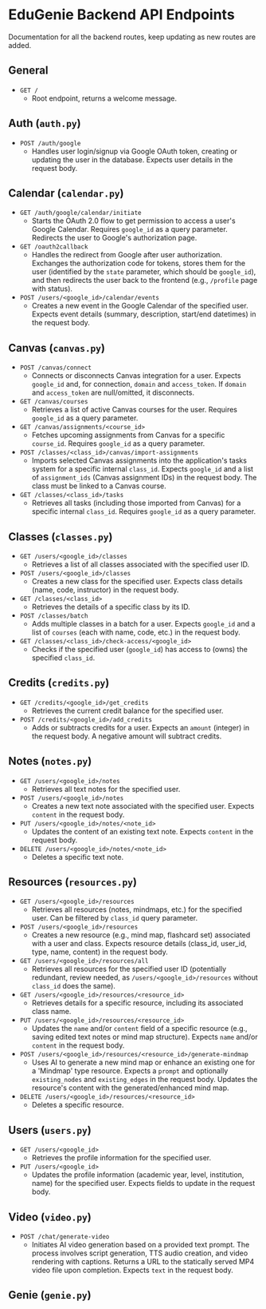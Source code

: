 # EduGenie Backend API Endpoints

Documentation for all the backend routes, keep updating as new routes are added.

## General

- `GET /`
  - Root endpoint, returns a welcome message.

## Auth (`auth.py`)

- `POST /auth/google`
  - Handles user login/signup via Google OAuth token, creating or updating the user in the database. Expects user details in the request body.

## Calendar (`calendar.py`)

- `GET /auth/google/calendar/initiate`
  - Starts the OAuth 2.0 flow to get permission to access a user's Google Calendar. Requires `google_id` as a query parameter. Redirects the user to Google's authorization page.
- `GET /oauth2callback`
  - Handles the redirect from Google after user authorization. Exchanges the authorization code for tokens, stores them for the user (identified by the `state` parameter, which should be `google_id`), and then redirects the user back to the frontend (e.g., `/profile` page with status).
- `POST /users/<google_id>/calendar/events`
  - Creates a new event in the Google Calendar of the specified user. Expects event details (summary, description, start/end datetimes) in the request body.

## Canvas (`canvas.py`)

- `POST /canvas/connect`
  - Connects or disconnects Canvas integration for a user. Expects `google_id` and, for connection, `domain` and `access_token`. If `domain` and `access_token` are null/omitted, it disconnects.
- `GET /canvas/courses`
  - Retrieves a list of active Canvas courses for the user. Requires `google_id` as a query parameter.
- `GET /canvas/assignments/<course_id>`
  - Fetches upcoming assignments from Canvas for a specific `course_id`. Requires `google_id` as a query parameter.
- `POST /classes/<class_id>/canvas/import-assignments`
  - Imports selected Canvas assignments into the application's tasks system for a specific internal `class_id`. Expects `google_id` and a list of `assignment_ids` (Canvas assignment IDs) in the request body. The class must be linked to a Canvas course.
- `GET /classes/<class_id>/tasks`
  - Retrieves all tasks (including those imported from Canvas) for a specific internal `class_id`. Requires `google_id` as a query parameter.

## Classes (`classes.py`)

- `GET /users/<google_id>/classes`
  - Retrieves a list of all classes associated with the specified user ID.
- `POST /users/<google_id>/classes`
  - Creates a new class for the specified user. Expects class details (name, code, instructor) in the request body.
- `GET /classes/<class_id>`
  - Retrieves the details of a specific class by its ID.
- `POST /classes/batch`
  - Adds multiple classes in a batch for a user. Expects `google_id` and a list of `courses` (each with name, code, etc.) in the request body.
- `GET /classes/<class_id>/check-access/<google_id>`
  - Checks if the specified user (`google_id`) has access to (owns) the specified `class_id`.

## Credits (`credits.py`)

- `GET /credits/<google_id>/get_credits`
  - Retrieves the current credit balance for the specified user.
- `POST /credits/<google_id>/add_credits`
  - Adds or subtracts credits for a user. Expects an `amount` (integer) in the request body. A negative amount will subtract credits.

## Notes (`notes.py`)

- `GET /users/<google_id>/notes`
  - Retrieves all text notes for the specified user.
- `POST /users/<google_id>/notes`
  - Creates a new text note associated with the specified user. Expects `content` in the request body.
- `PUT /users/<google_id>/notes/<note_id>`
  - Updates the content of an existing text note. Expects `content` in the request body.
- `DELETE /users/<google_id>/notes/<note_id>`
  - Deletes a specific text note.

## Resources (`resources.py`)

- `GET /users/<google_id>/resources`
  - Retrieves all resources (notes, mindmaps, etc.) for the specified user. Can be filtered by `class_id` query parameter.
- `POST /users/<google_id>/resources`
  - Creates a new resource (e.g., mind map, flashcard set) associated with a user and class. Expects resource details (class_id, user_id, type, name, content) in the request body.
- `GET /users/<google_id>/resources/all`
  - Retrieves all resources for the specified user ID (potentially redundant, review needed, as `/users/<google_id>/resources` without `class_id` does the same).
- `GET /users/<google_id>/resources/<resource_id>`
  - Retrieves details for a specific resource, including its associated class name.
- `PUT /users/<google_id>/resources/<resource_id>`
  - Updates the `name` and/or `content` field of a specific resource (e.g., saving edited text notes or mind map structure). Expects `name` and/or `content` in the request body.
- `POST /users/<google_id>/resources/<resource_id>/generate-mindmap`
  - Uses AI to generate a new mind map or enhance an existing one for a 'Mindmap' type resource. Expects a `prompt` and optionally `existing_nodes` and `existing_edges` in the request body. Updates the resource's content with the generated/enhanced mind map.
- `DELETE /users/<google_id>/resources/<resource_id>`
  - Deletes a specific resource.

## Users (`users.py`)

- `GET /users/<google_id>`
  - Retrieves the profile information for the specified user.
- `PUT /users/<google_id>`
  - Updates the profile information (academic year, level, institution, name) for the specified user. Expects fields to update in the request body.

## Video (`video.py`)

- `POST /chat/generate-video`
  - Initiates AI video generation based on a provided text prompt. The process involves script generation, TTS audio creation, and video rendering with captions. Returns a URL to the statically served MP4 video file upon completion. Expects `text` in the request body.

## Genie (`genie.py`)
